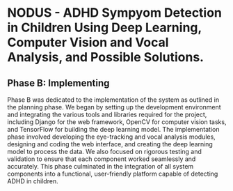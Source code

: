 # NODUS - ADHD Sympyom Detection in Children Using Deep Learning, Computer Vision and Vocal Analysis, and Possible Solutions.

<h2>Phase B: Implementing</h2>
<p>
Phase B was dedicated to the implementation of the system as outlined in the planning phase. We began by setting up the development environment and integrating the various tools and libraries required for the project, including Django for the web framework, OpenCV for computer vision tasks, and TensorFlow for building the deep learning model. The implementation phase involved developing the eye-tracking and vocal analysis modules, designing and coding the web interface, and creating the deep learning model to process the data. We also focused on rigorous testing and validation to ensure that each component worked seamlessly and accurately. This phase culminated in the integration of all system components into a functional, user-friendly platform capable of detecting ADHD in children.</p>
